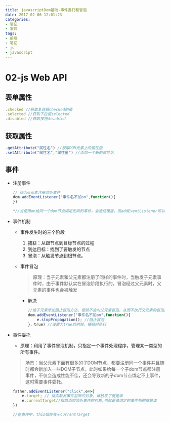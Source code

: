 ```yaml
---
title: javascriptDom基础-事件委托和冒泡
date: 2017-02-06 12:01:23
categories:
- 笔记
- 零碎
tags:
- 前端
- 笔记
- js
- javascript
---
```



# 02-js Web API

## 表单属性

```js
.checked //获取复选框checked的值
.selected //获取下拉框selected
.disabled //获取按钮disabled
```

## 获取属性

```js
.getAttribute("属性名") //获取DOM元素上的属性值
.setAttribute("属性名","属性值") //添加一个新的属性名
```

## 事件

+ 注册事件

  ```js
  // 给dom元素注册监听事件
  dom.addEventListener("事件名不加on",function(){
  }) 
  
  *//当使用on给同一个dom节点绑定先同的事件，会造成覆盖，而addEventListener可以给同一个dom节点注册多个监听事件，不会覆盖
  ```

+ 事件机制

  + 事件发生时的三个阶段

    1. 捕获：从跟节点到目标节点的过程
    2. 到达目标：找到了要触发的节点
    3. 冒泡：从触发节点到根节点。

  + 事件冒泡

    > 原理：当子元素和父元素都注册了同样的事件时，当触发子元素事件时，由于事件默认实在冒泡阶段执行的，冒泡经过父元素时，父元素的事件也会被触发

    + 解决

      ```js
      //给子元素添加阻止冒泡方法，使其不会向父元素冒泡，从而不执行父元素的冒泡阶段
      dom.addEventListener("事件名不加on",function(){
          e.stopPropagation(); //阻止冒泡
      }，true) //设置为true的时候，捕获时执行
      ```

+ 事件委托

  + 原理：利用了事件冒泡机制，只指定一个事件处理程序，管理某一类型的所有事件。

  > 场景：当父元素下面有很多的子DOM节点，都要注册同一个事件并且随时都会新加入一些DOM子节点，此时如果给每一个子dom节点都注册事件，不仅会造成性能不佳，还会导致新的子dom节点绑定不上事件，这时需要事件委托。

  ```js
  father.addEventListener("click",e=>{
      e.target; // 指向触发事件监听的对象，谁触发了就是谁
      e.currentTarget//指向添加监听事件的对象,也就是谁绑定的事件指的就是谁
  })
  
  //在事件中，this始终等于currentTarget
  ```

  

